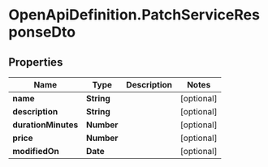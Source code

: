 # OpenApiDefinition.PatchServiceResponseDto

## Properties

Name | Type | Description | Notes
------------ | ------------- | ------------- | -------------
**name** | **String** |  | [optional] 
**description** | **String** |  | [optional] 
**durationMinutes** | **Number** |  | [optional] 
**price** | **Number** |  | [optional] 
**modifiedOn** | **Date** |  | [optional] 


